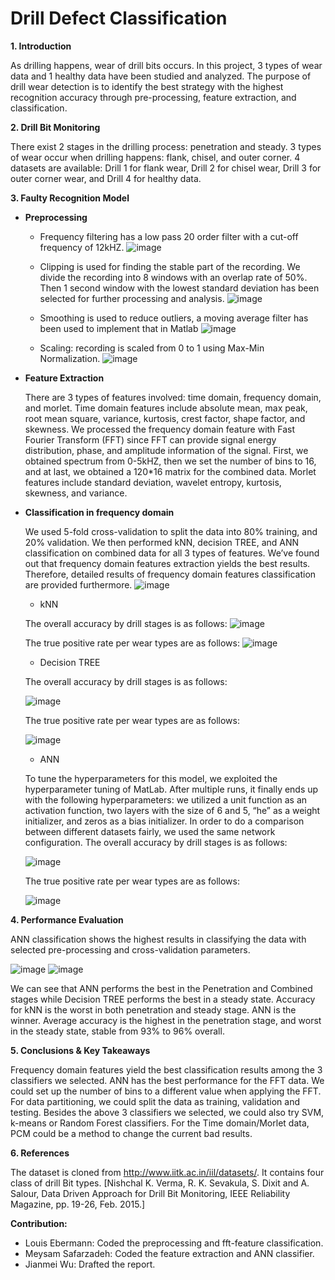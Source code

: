 # Drill Defect Classification

**1. Introduction**

   As drilling happens, wear of drill bits occurs. In this project, 3 types of wear data and 1 healthy data have been studied and analyzed. The purpose of drill wear detection is to identify the best strategy with the highest recognition accuracy through pre-processing, feature extraction, and classification.

**2. Drill Bit Monitoring**

   There exist 2 stages in the drilling process: penetration and steady. 3 types of wear occur when drilling happens: flank, chisel, and outer corner. 4 datasets are available: Drill 1 for flank wear, Drill 2 for chisel wear, Drill 3 for outer corner wear, and Drill 4 for healthy data.

**3. Faulty Recognition Model**
  
  - **Preprocessing**

    - Frequency filtering has a low pass 20 order filter with a cut-off frequency of 12kHZ.
    ![image](https://user-images.githubusercontent.com/51737180/208764883-8085a0d7-d61f-422b-a9d4-a5c60b0f6264.png)

    - Clipping is used for finding the stable part of the recording. We divide the recording into 8 windows with an overlap rate of 50%. Then 1 second window with the lowest standard deviation has been selected for further processing and analysis.
    ![image](https://user-images.githubusercontent.com/51737180/208764964-38056479-d77d-4dc2-a798-34f3396ca778.png)


    - Smoothing is used to reduce outliers, a moving average filter has been used to implement that in Matlab
    ![image](https://user-images.githubusercontent.com/51737180/208764998-4bc19fa0-d13a-43df-b6b7-6ff1e149dc5a.png)


    - Scaling: recording is scaled from 0 to 1 using Max-Min Normalization.
    ![image](https://user-images.githubusercontent.com/51737180/208765018-b2e2be70-bf2d-4e1d-95bb-5c60f2244369.png)


   - **Feature Extraction**


     There are 3 types of features involved: time domain, frequency domain, and morlet. Time domain features include absolute mean, max peak, root mean square, variance, kurtosis, crest factor, shape factor, and skewness. We processed the frequency domain feature with Fast Fourier Transform (FFT) since FFT can provide signal energy distribution, phase, and amplitude information of the signal. First, we obtained spectrum from 0-5kHZ, then we set the number of bins to 16, and at last, we obtained a 120*16 matrix for the combined data. Morlet features include standard deviation, wavelet entropy, kurtosis, skewness, and variance. 

  - **Classification in frequency domain**


    We used 5-fold cross-validation to split the data into 80% training, and 20% validation. We then performed kNN, decision TREE, and ANN classification on combined data for all 3 types of features. We’ve found out that frequency domain features extraction yields the best results. Therefore, detailed results of frequency domain features classification are provided furthermore.
    ![image](https://user-images.githubusercontent.com/51737180/208765103-2c1e5c58-dbee-4f70-ad2d-12a55761b23b.png)

    
    - kNN
    
    The overall accuracy by drill stages is as follows:
    ![image](https://user-images.githubusercontent.com/51737180/208765192-5e4965d4-41a6-4705-9b55-b383bc2ce193.png)



    The true positive rate per wear types are as follows:
    ![image](https://user-images.githubusercontent.com/51737180/208765250-1677160f-1a27-4e47-8cd3-85bd8e90e1ba.png)



    - Decision TREE
    
    The overall accuracy by drill stages is as follows:
    
    ![image](https://user-images.githubusercontent.com/51737180/208765273-befc4bf0-1cd3-451f-af8c-f4dceb718908.png)


    The true positive rate per wear types are as follows:
    
    ![image](https://user-images.githubusercontent.com/51737180/208765598-f853ccbf-c49b-41e7-b2d1-b1c9bdc811f6.png)


    - ANN

    To tune the hyperparameters for this model, we exploited the hyperparameter tuning of MatLab. After multiple runs, it finally ends up with the following hyperparameters: we utilized a unit function as an activation function, two layers with the size of 6 and 5, “he” as a weight initializer, and zeros as a bias initializer. In order to do a comparison between different datasets fairly, we used the same network configuration. The overall accuracy by drill stages is as follows:
    
    ![image](https://user-images.githubusercontent.com/51737180/208765400-072bef53-ec9d-480b-aa59-45ad681505f7.png)





    The true positive rate per wear types are as follows:
    
    ![image](https://user-images.githubusercontent.com/51737180/208765415-d5903b2d-d230-494a-a5ba-a163f2dd9517.png)


**4. Performance Evaluation**


   ANN classification shows the highest results in classifying the data with selected pre-processing and cross-validation parameters.
   
   ![image](https://user-images.githubusercontent.com/51737180/208765525-0f7604c7-8768-409a-8c0c-fd9c18a51cb7.png)
   ![image](https://user-images.githubusercontent.com/51737180/208765543-9d780e93-d601-4bdf-9105-6e24c18e92d8.png)




   We can see that ANN performs the best in the Penetration and Combined stages while Decision TREE performs the best in a steady state. Accuracy for kNN is the worst in both penetration and steady stage. ANN is the winner. Average accuracy is the highest in the penetration stage, and worst in the steady state, stable from 93% to 96% overall. 

**5. Conclusions & Key Takeaways**


   Frequency domain features yield the best classification results among the 3 classifiers we selected. ANN has the best performance for the FFT data.
We could set up the number of bins to a different value when applying the FFT. For data partitioning, we could split the data as training, validation and testing. Besides the above 3 classifiers we selected, we could also try SVM, k-means or Random Forest classifiers. For the Time domain/Morlet data, PCM could be a method to change the current bad results.


**6. References**

The dataset is cloned from http://www.iitk.ac.in/iil/datasets/. It contains four class of drill Bit types. [Nishchal K. Verma, R. K. Sevakula, S. Dixit and A. Salour, Data Driven Approach for Drill Bit Monitoring, IEEE Reliability Magazine, pp. 19-26, Feb. 2015.]


**Contribution:**

* Louis Ebermann: Coded the preprocessing and fft-feature classification.
* Meysam Safarzadeh: Coded the feature extraction and ANN classifier.
* Jianmei Wu: Drafted the report.
